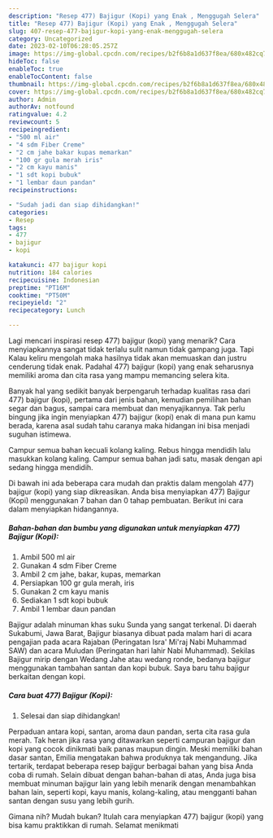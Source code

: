 ```yaml
---
description: "Resep 477) Bajigur (Kopi) yang Enak , Menggugah Selera"
title: "Resep 477) Bajigur (Kopi) yang Enak , Menggugah Selera"
slug: 407-resep-477-bajigur-kopi-yang-enak-menggugah-selera
category: Uncategorized
date: 2023-02-10T06:28:05.257Z
image: https://img-global.cpcdn.com/recipes/b2f6b8a1d637f8ea/680x482cq70/477-bajigur-kopi-foto-resep-utama.jpg
hideToc: false
enableToc: true
enableTocContent: false
thumbnail: https://img-global.cpcdn.com/recipes/b2f6b8a1d637f8ea/680x482cq70/477-bajigur-kopi-foto-resep-utama.jpg
cover: https://img-global.cpcdn.com/recipes/b2f6b8a1d637f8ea/680x482cq70/477-bajigur-kopi-foto-resep-utama.jpg
author: Admin
authorAv: notfound
ratingvalue: 4.2
reviewcount: 5
recipeingredient:
- "500 ml air"
- "4 sdm Fiber Creme"
- "2 cm jahe bakar kupas memarkan"
- "100 gr gula merah iris"
- "2 cm kayu manis"
- "1 sdt kopi bubuk"
- "1 lembar daun pandan"
recipeinstructions:

- "Sudah jadi dan siap dihidangkan!"
categories:
- Resep
tags:
- 477
- bajigur
- kopi

katakunci: 477 bajigur kopi 
nutrition: 184 calories
recipecuisine: Indonesian
preptime: "PT16M"
cooktime: "PT50M"
recipeyield: "2"
recipecategory: Lunch

---
```



Lagi mencari inspirasi resep 477) bajigur (kopi) yang menarik? Cara menyiapkannya sangat tidak terlalu sulit namun tidak gampang juga. Tapi Kalau keliru mengolah maka hasilnya tidak akan memuaskan dan justru cenderung tidak enak. Padahal 477) bajigur (kopi) yang enak seharusnya memiliki aroma dan cita rasa yang mampu memancing selera kita.


Banyak hal yang sedikit banyak berpengaruh terhadap kualitas rasa dari 477) bajigur (kopi), pertama dari jenis bahan, kemudian pemilihan bahan segar dan bagus, sampai cara membuat dan menyajikannya. Tak perlu bingung jika ingin menyiapkan 477) bajigur (kopi) enak di mana pun kamu berada, karena asal sudah tahu caranya maka hidangan ini bisa menjadi suguhan istimewa.

Campur semua bahan kecuali kolang kaling. Rebus hingga mendidih lalu masukkan kolang kaling. Campur semua bahan jadi satu, masak dengan api sedang hingga mendidih.


Di bawah ini ada beberapa cara mudah dan praktis dalam mengolah 477) bajigur (kopi) yang siap dikreasikan. Anda bisa menyiapkan 477) Bajigur (Kopi) menggunakan 7 bahan dan 0 tahap pembuatan. Berikut ini cara dalam menyiapkan hidangannya.

<!--inarticleads1-->

##### Bahan-bahan dan bumbu yang digunakan untuk menyiapkan 477) Bajigur (Kopi):

1. Ambil 500 ml air
1. Gunakan 4 sdm Fiber Creme
1. Ambil 2 cm jahe, bakar, kupas, memarkan
1. Persiapkan 100 gr gula merah, iris
1. Gunakan 2 cm kayu manis
1. Sediakan 1 sdt kopi bubuk
1. Ambil 1 lembar daun pandan


Bajigur adalah minuman khas suku Sunda yang sangat terkenal. Di daerah Sukabumi, Jawa Barat, Bajigur biasanya dibuat pada malam hari di acara pengajian pada acara Rajaban (Peringatan Isra&#39; Mi&#39;raj Nabi Muhammad SAW) dan acara Muludan (Peringatan hari lahir Nabi Muhammad). Sekilas Bajigur mirip dengan Wedang Jahe atau wedang ronde, bedanya bajigur menggunakan tambahan santan dan kopi bubuk. Saya baru tahu bajigur berkaitan dengan kopi. 

<!--inarticleads2-->

##### Cara buat 477) Bajigur (Kopi):


1. Selesai dan siap dihidangkan!

Perpaduan antara kopi, santan, aroma daun pandan, serta cita rasa gula merah. Tak heran jika rasa yang ditawarkan seperti campuran bajigur dan kopi yang cocok dinikmati baik panas maupun dingin. Meski memiliki bahan dasar santan, Emilia mengatakan bahwa produknya tak mengandung. Jika tertarik, terdapat beberapa resep bajigur berbagai bahan yang bisa Anda coba di rumah. Selain dibuat dengan bahan-bahan di atas, Anda juga bisa membuat minuman bajigur lain yang lebih menarik dengan menambahkan bahan lain, seperti kopi, kayu manis, kolang-kaling, atau mengganti bahan santan dengan susu yang lebih gurih. 

Gimana nih? Mudah bukan? Itulah cara menyiapkan 477) bajigur (kopi) yang bisa kamu praktikkan di rumah. Selamat menikmati
